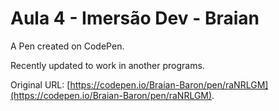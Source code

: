 # Aula 4 - Imersão Dev - Braian

A Pen created on CodePen.

Recently updated to work in another programs.

Original URL: [https://codepen.io/Braian-Baron/pen/raNRLGM](https://codepen.io/Braian-Baron/pen/raNRLGM).

